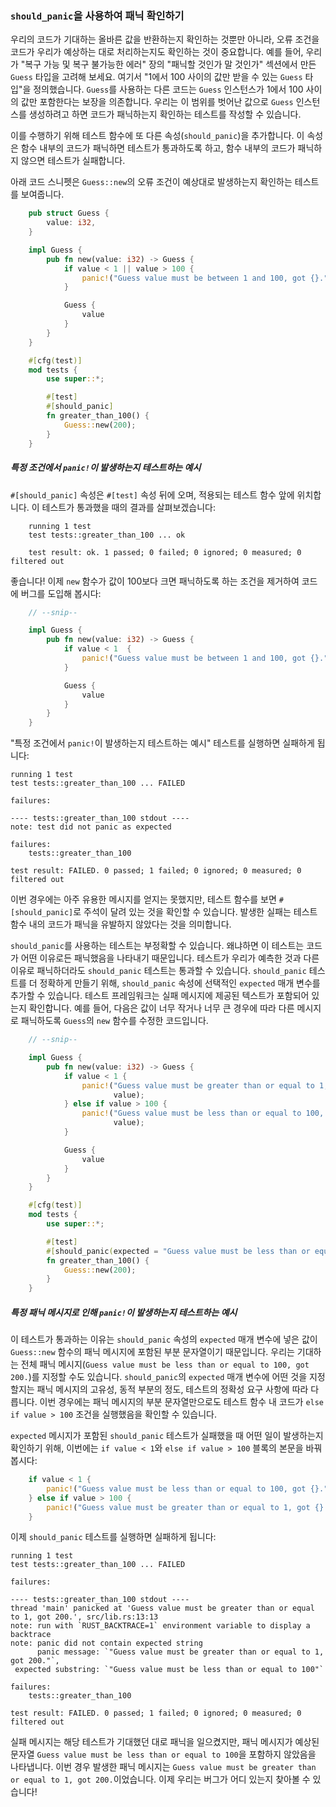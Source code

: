 ### `should_panic`을 사용하여 패닉 확인하기

우리의 코드가 기대하는 올바른 값을 반환하는지 확인하는 것뿐만 아니라, 오류 조건을 코드가 우리가 예상하는 대로 처리하는지도 확인하는 것이 중요합니다. 예를 들어, 우리가 "복구 가능 및 복구 불가능한 에러" 장의 "패닉할 것인가 말 것인가" 섹션에서 만든 `Guess` 타입을 고려해 보세요. 여기서 "1에서 100 사이의 값만 받을 수 있는 `Guess` 타입"을 정의했습니다. `Guess`를 사용하는 다른 코드는 `Guess` 인스턴스가 1에서 100 사이의 값만 포함한다는 보장을 의존합니다. 우리는 이 범위를 벗어난 값으로 `Guess` 인스턴스를 생성하려고 하면 코드가 패닉하는지 확인하는 테스트를 작성할 수 있습니다.

이를 수행하기 위해 테스트 함수에 또 다른 속성(`should_panic`)을 추가합니다. 이 속성은 함수 내부의 코드가 패닉하면 테스트가 통과하도록 하고, 함수 내부의 코드가 패닉하지 않으면 테스트가 실패합니다.

아래 코드 스니펫은 `Guess::new`의 오류 조건이 예상대로 발생하는지 확인하는 테스트를 보여줍니다.

```rust
    pub struct Guess {
        value: i32,
    }

    impl Guess {
        pub fn new(value: i32) -> Guess {
            if value < 1 || value > 100 {
                panic!("Guess value must be between 1 and 100, got {}.", value);
            }

            Guess {
                value
            }
        }
    }

    #[cfg(test)]
    mod tests {
        use super::*;

        #[test]
        #[should_panic]
        fn greater_than_100() {
            Guess::new(200);
        }
    }
```

##### 특정 조건에서 `panic!`이 발생하는지 테스트하는 예시

`#[should_panic]` 속성은 `#[test]` 속성 뒤에 오며, 적용되는 테스트 함수 앞에 위치합니다. 이 테스트가 통과했을 때의 결과를 살펴보겠습니다:

```text
    running 1 test
    test tests::greater_than_100 ... ok

    test result: ok. 1 passed; 0 failed; 0 ignored; 0 measured; 0 filtered out
```

좋습니다! 이제 `new` 함수가 값이 100보다 크면 패닉하도록 하는 조건을 제거하여 코드에 버그를 도입해 봅시다:

```rust
    // --snip--

    impl Guess {
        pub fn new(value: i32) -> Guess {
            if value < 1  {
                panic!("Guess value must be between 1 and 100, got {}.", value);
            }

            Guess {
                value
            }
        }
    }
```

"특정 조건에서 `panic!`이 발생하는지 테스트하는 예시" 테스트를 실행하면 실패하게 됩니다:

```text
running 1 test
test tests::greater_than_100 ... FAILED

failures:

---- tests::greater_than_100 stdout ----
note: test did not panic as expected

failures:
    tests::greater_than_100

test result: FAILED. 0 passed; 1 failed; 0 ignored; 0 measured; 0 filtered out
```

이번 경우에는 아주 유용한 메시지를 얻지는 못했지만, 테스트 함수를 보면 `#[should_panic]`로 주석이 달려 있는 것을 확인할 수 있습니다. 발생한 실패는 테스트 함수 내의 코드가 패닉을 유발하지 않았다는 것을 의미합니다.

`should_panic`를 사용하는 테스트는 부정확할 수 있습니다. 왜냐하면 이 테스트는 코드가 어떤 이유로든 패닉했음을 나타내기 때문입니다. 테스트가 우리가 예측한 것과 다른 이유로 패닉하더라도 `should_panic` 테스트는 통과할 수 있습니다. `should_panic` 테스트를 더 정확하게 만들기 위해, `should_panic` 속성에 선택적인 `expected` 매개 변수를 추가할 수 있습니다. 테스트 프레임워크는 실패 메시지에 제공된 텍스트가 포함되어 있는지 확인합니다. 예를 들어, 다음은 값이 너무 작거나 너무 큰 경우에 따라 다른 메시지로 패닉하도록 `Guess`의 `new` 함수를 수정한 코드입니다.

```rust
    // --snip--

    impl Guess {
        pub fn new(value: i32) -> Guess {
            if value < 1 {
                panic!("Guess value must be greater than or equal to 1, got {}.",
                       value);
            } else if value > 100 {
                panic!("Guess value must be less than or equal to 100, got {}.",
                       value);
            }

            Guess {
                value
            }
        }
    }

    #[cfg(test)]
    mod tests {
        use super::*;

        #[test]
        #[should_panic(expected = "Guess value must be less than or equal to 100")]
        fn greater_than_100() {
            Guess::new(200);
        }
    }
```

##### 특정 패닉 메시지로 인해 `panic!`이 발생하는지 테스트하는 예시

이 테스트가 통과하는 이유는 `should_panic` 속성의 `expected` 매개 변수에 넣은 값이 `Guess::new` 함수의 패닉 메시지에 포함된 부분 문자열이기 때문입니다. 우리는 기대하는 전체 패닉 메시지(`Guess value must be less than or equal to 100, got 200.`)를 지정할 수도 있습니다. `should_panic`의 `expected` 매개 변수에 어떤 것을 지정할지는 패닉 메시지의 고유성, 동적 부분의 정도, 테스트의 정확성 요구 사항에 따라 다릅니다. 이번 경우에는 패닉 메시지의 부분 문자열만으로도 테스트 함수 내 코드가 `else if value > 100` 조건을 실행했음을 확인할 수 있습니다.

`expected` 메시지가 포함된 `should_panic` 테스트가 실패했을 때 어떤 일이 발생하는지 확인하기 위해, 이번에는 `if value < 1`와 `else if value > 100` 블록의 본문을 바꿔 봅시다:

```rust
    if value < 1 {
        panic!("Guess value must be less than or equal to 100, got {}.", value);
    } else if value > 100 {
        panic!("Guess value must be greater than or equal to 1, got {}.", value);
    }
```

이제 `should_panic` 테스트를 실행하면 실패하게 됩니다:

```text
running 1 test
test tests::greater_than_100 ... FAILED

failures:

---- tests::greater_than_100 stdout ----
thread 'main' panicked at 'Guess value must be greater than or equal to 1, got 200.', src/lib.rs:13:13
note: run with `RUST_BACKTRACE=1` environment variable to display a backtrace
note: panic did not contain expected string
      panic message: `"Guess value must be greater than or equal to 1, got 200."`,
 expected substring: `"Guess value must be less than or equal to 100"`

failures:
    tests::greater_than_100

test result: FAILED. 0 passed; 1 failed; 0 ignored; 0 measured; 0 filtered out
```

실패 메시지는 해당 테스트가 기대했던 대로 패닉을 일으켰지만, 패닉 메시지가 예상된 문자열 `Guess value must be less than or equal to 100`을 포함하지 않았음을 나타냅니다. 이번 경우 발생한 패닉 메시지는 `Guess value must be greater than or equal to 1, got 200.`이었습니다. 이제 우리는 버그가 어디 있는지 찾아볼 수 있습니다!